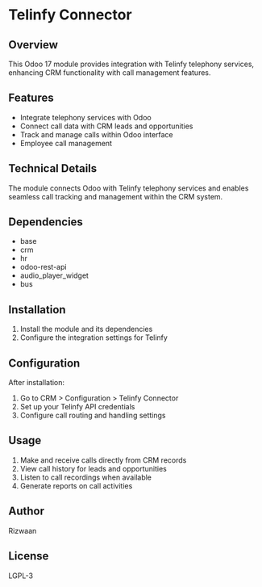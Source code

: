 # Telinfy Connector

## Overview
This Odoo 17 module provides integration with Telinfy telephony services, enhancing CRM functionality with call management features.

## Features
- Integrate telephony services with Odoo
- Connect call data with CRM leads and opportunities
- Track and manage calls within Odoo interface
- Employee call management

## Technical Details
The module connects Odoo with Telinfy telephony services and enables seamless call tracking and management within the CRM system.

## Dependencies
- base
- crm
- hr
- odoo-rest-api
- audio_player_widget
- bus

## Installation
1. Install the module and its dependencies
2. Configure the integration settings for Telinfy

## Configuration
After installation:
1. Go to CRM > Configuration > Telinfy Connector
2. Set up your Telinfy API credentials
3. Configure call routing and handling settings

## Usage
1. Make and receive calls directly from CRM records
2. View call history for leads and opportunities
3. Listen to call recordings when available
4. Generate reports on call activities

## Author
Rizwaan

## License
LGPL-3

